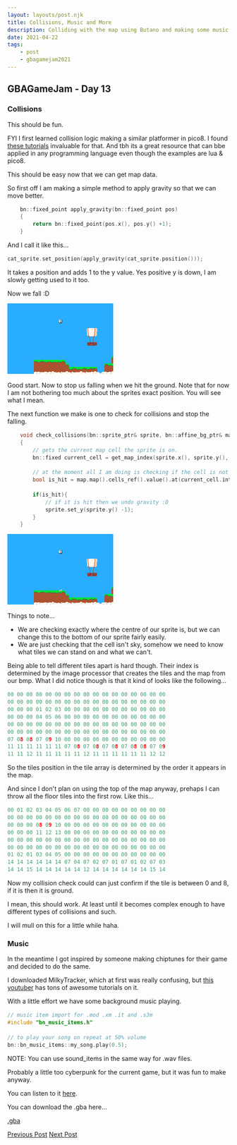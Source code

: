 ```yaml
---
layout: layouts/post.njk
title: Collisions, Music and More
description: Colliding with the map using Butano and making some music
date: 2021-04-22
tags:
    - post
    - gbagamejam2021
---
```


>
## GBAGameJam - Day 13

### Collisions

This should be fun.

FYI I first learned collision logic making a similar platformer in pico8. I found [these tutorials](https://www.youtube.com/watch?v=-hejwsu9A9g) invaluable for that. And tbh its a great resource that can bbe applied in any programming language even though the examples are lua & pico8.

This should be easy now that we can get map data.

So first off I am making a simple method to apply gravity so that we can move better.

``` cpp
    bn::fixed_point apply_gravity(bn::fixed_point pos)
    {
        return bn::fixed_point(pos.x(), pos.y() +1);
    }
```

And I call it like this...

``` cpp
cat_sprite.set_position(apply_gravity(cat_sprite.position()));
```

It takes a position and adds 1 to the y value. Yes positive y is down, I am slowly getting used to it too.

Now we fall :D

![](/img/day-12-falling.gif)

Good start. Now to stop us falling when we hit the ground. Note that for now I am not bothering too much about the sprites exact position. You will see what I mean.

The next function we make is one to check for collisions and stop the falling.

``` cpp
    void check_collisions(bn::sprite_ptr& sprite, bn::affine_bg_ptr& map)
    {
        // gets the current map cell the sprite is on.
        bn::fixed current_cell = get_map_index(sprite.x(), sprite.y(), map.dimensions().width());

        // at the moment all I am doing is checking if the cell is not the sky cell (aka not zero)
        bool is_hit = map.map().cells_ref().value().at(current_cell.integer()) != 0;
        
        if(is_hit){
            // if it is hit then we undo gravity :D
            sprite.set_y(sprite.y() -1);
        }
    }
```

![](/img/day-12-collision.gif)

Things to note... 

+ We are checking exactly where the centre of our sprite is, but we can change this to the bottom of our sprite fairly easily.
+ We are just checking that the cell isn't sky, somehow we need to know what tiles we can stand on and what we can't.

Being able to tell different tiles apart is hard though. Their index is determined by the image processor that creates the tiles and the map from our bmp. What I did notice though is that it kind of looks like the following...

``` cpp
00 00 00 00 00 00 00 00 00 00 00 00 00 00 00 00 00
00 00 00 00 00 00 00 00 00 00 00 00 00 00 00 00 00
00 00 00 01 02 03 00 00 00 00 00 00 00 00 00 00 00
00 00 00 04 05 06 00 00 00 00 00 00 00 00 00 00 00
00 00 00 00 00 00 00 00 00 00 00 00 00 00 00 00 00
00 00 00 00 00 00 00 00 00 00 00 00 00 00 00 00 00
07 08 08 07 09 10 00 00 00 00 00 00 00 00 00 00 00
11 11 11 11 11 11 07 08 07 08 07 08 07 08 08 07 09
11 11 12 11 11 11 11 11 12 11 11 11 11 11 11 12 12
```

So the tiles position in the tile array is determined by the order it appears in the map.

And since I don't plan on using the top of the map anyway, prehaps I can throw all the floor tiles into the first row. Like this...


``` cpp
00 01 02 03 04 05 06 07 00 00 00 00 00 00 00 00 00
00 00 00 00 00 00 00 00 00 00 00 00 00 00 00 00 00
00 00 00 08 09 10 00 00 00 00 00 00 00 00 00 00 00
00 00 00 11 12 13 00 00 00 00 00 00 00 00 00 00 00
00 00 00 00 00 00 00 00 00 00 00 00 00 00 00 00 00
00 00 00 00 00 00 00 00 00 00 00 00 00 00 00 00 00
01 02 01 03 04 05 00 00 00 00 00 00 00 00 00 00 00
14 14 14 14 14 14 07 04 07 02 07 01 07 01 02 07 03
14 14 15 14 14 14 14 14 12 14 14 14 14 14 14 15 14
```

Now my collision check could can just confirm if the tile is between 0 and 8, if it is then it is ground.

I mean, this should work. At least until it becomes complex enough to have different types of collisions and such.

I will mull on this for a little while haha.

### Music

In the meantime I got inspired by someone making chiptunes for their game and decided to do the same.

I downloaded MilkyTracker, which at first was really confusing, but [this youtuber](https://www.youtube.com/channel/UCegheZHIpMbFwxbY4jrc8DA/videos) has tons of awesome tutorials on it.

With a little effort we have some background music playing. 

``` cpp
// music item import for .mod .xm .it and .s3m
#include "bn_music_items.h"

// to play your song on repeat at 50% volume
bn::bn_music_items::my_song.play(0.5);
```

NOTE: You can use sound_items in the same way for .wav files.

Probably a little too cyberpunk for the current game, but it was fun to make anyway.

You can listen to it [here](/img/example.wav).

You can download the .gba here...

[.gba](https://github.com/foopod/gbaGamejam2021/releases/download/day-13/feline-day13.gba)

[Previous Post](/post/day-12)
[Next Post](/post/day-17)